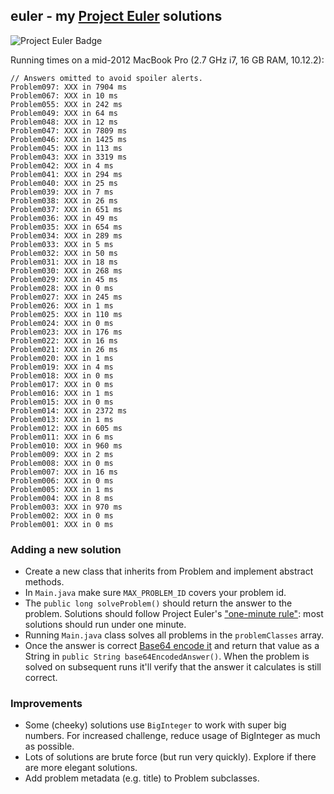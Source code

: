 ## euler - my [Project Euler][1] solutions

![Project Euler Badge](http://i.imgur.com/8qsRbxN.png "Project Euler Badge")

Running times on a mid-2012 MacBook Pro (2.7 GHz i7, 16 GB RAM, 10.12.2):

```
// Answers omitted to avoid spoiler alerts.
Problem097: XXX in 7904 ms
Problem067: XXX in 10 ms
Problem055: XXX in 242 ms
Problem049: XXX in 64 ms
Problem048: XXX in 12 ms
Problem047: XXX in 7809 ms
Problem046: XXX in 1425 ms
Problem045: XXX in 113 ms
Problem043: XXX in 3319 ms
Problem042: XXX in 4 ms
Problem041: XXX in 294 ms
Problem040: XXX in 25 ms
Problem039: XXX in 7 ms
Problem038: XXX in 26 ms
Problem037: XXX in 651 ms
Problem036: XXX in 49 ms
Problem035: XXX in 654 ms
Problem034: XXX in 289 ms
Problem033: XXX in 5 ms
Problem032: XXX in 50 ms
Problem031: XXX in 18 ms
Problem030: XXX in 268 ms
Problem029: XXX in 45 ms
Problem028: XXX in 0 ms
Problem027: XXX in 245 ms
Problem026: XXX in 1 ms
Problem025: XXX in 110 ms
Problem024: XXX in 0 ms
Problem023: XXX in 176 ms
Problem022: XXX in 16 ms
Problem021: XXX in 26 ms
Problem020: XXX in 1 ms
Problem019: XXX in 4 ms
Problem018: XXX in 0 ms
Problem017: XXX in 0 ms
Problem016: XXX in 1 ms
Problem015: XXX in 0 ms
Problem014: XXX in 2372 ms
Problem013: XXX in 1 ms
Problem012: XXX in 605 ms
Problem011: XXX in 6 ms
Problem010: XXX in 960 ms
Problem009: XXX in 2 ms
Problem008: XXX in 0 ms
Problem007: XXX in 16 ms
Problem006: XXX in 0 ms
Problem005: XXX in 1 ms
Problem004: XXX in 8 ms
Problem003: XXX in 970 ms
Problem002: XXX in 0 ms
Problem001: XXX in 0 ms
```

### Adding a new solution
* Create a new class that inherits from Problem and implement abstract methods.
* In `Main.java` make sure `MAX_PROBLEM_ID` covers your problem id.
* The `public long solveProblem()` should return the answer to the problem. Solutions should follow Project Euler's ["one-minute rule"][3]: most solutions should run under one minute. 
* Running `Main.java` class solves all problems in the `problemClasses` array.
* Once the answer is correct [Base64 encode it][2] and return that value as a String in `public String base64EncodedAnswer()`. When the problem is solved on subsequent runs it'll verify that the answer it calculates is still correct.

### Improvements
* Some (cheeky) solutions use `BigInteger` to work with super big numbers. For increased challenge, reduce usage of BigInteger as much as possible.
* Lots of solutions are brute force (but run very quickly). Explore if there are more elegant solutions. 
* Add problem metadata (e.g. title) to Problem subclasses.

[1]: https://projecteuler.net/
[2]: https://www.base64encode.org/
[3]: https://projecteuler.net/about
